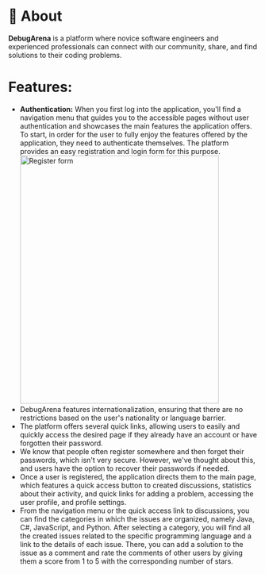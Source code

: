# 🚀 About

<strong>DebugArena</strong> is a platform where novice software engineers and experienced professionals can connect with our community, share, and find solutions to their coding problems.

# Features:
<ul>
  <li><strong>Authentication:</strong> When you first log into the application, you'll find a navigation menu that guides you to the accessible pages without user authentication and showcases the main features the 
      application offers. To start, in order for the user to fully enjoy the features offered by the application, they need to authenticate themselves. The platform provides an easy registration and login form for this purpose.
    <img src="https://github.com/user-attachments/assets/9889f194-9ba8-4af8-a879-9bad7adb414b" alt="Register form" width="400px" height="500px">
  </li>
  <li>DebugArena features internationalization, ensuring that there are no restrictions based on the user's nationality or language barrier.</li>
  <li>The platform offers several quick links, allowing users to easily and quickly access the desired page if they already have an account or have forgotten their password.</li>
  <Li>We know that people often register somewhere and then forget their passwords, which isn't very secure. However, we've thought about this, and users have the option to recover their passwords if needed.</Li>
  <li>
    Once a user is registered, the application directs them to the main page, which features a quick access button to created discussions, statistics about their activity, and quick links for adding a problem, accessing 
      the user profile, and profile settings.
  </li>
  <li>From the navigation menu or the quick access link to discussions, you can find the categories in which the issues are organized, namely Java, C#, JavaScript, and Python. After selecting a category, you will find all 
     the created issues related to the specific programming language and a link to the details of each issue. There, you can add a solution to the issue as a comment and rate the comments of other users by giving them a 
      score from 1 to 5 with the corresponding number of stars.
  </li>
</ul>
